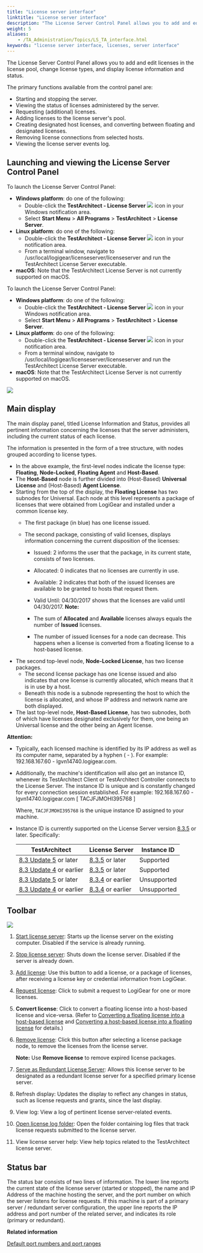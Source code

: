 ```yaml
--- 
title: "License server interface"
linktitle: "License server interface"
description: "The License Server Control Panel allows you to add and edit licenses in the license pool, change license types, and display license information and status."
weight: 5
aliases: 
    - /TA_Administration/Topics/LS_TA_interface.html
keywords: "license server interface, licenses, server interface"
---
```


The License Server Control Panel allows you to add and edit licenses in the license pool, change license types, and display license information and status.

The primary functions available from the control panel are:

-   Starting and stopping the server.
-   Viewing the status of licenses administered by the server.
-   Requesting \(additional\) licenses.
-   Adding licenses to the license server's pool.
-   Creating designated host licenses, and converting between floating and designated licenses.
-   Removing license connections from selected hosts.
-   Viewing the license server events log.

## Launching and viewing the License Server Control Panel

To launch the License Server Control Panel:

-   **Windows platform**: do one of the following:
    -   Double-click the **TestArchitect - License Server** ![](/images/TA_Administration/Images/LS_icon.png) icon in your Windows notification area.
    -   Select **Start Menu** \> **All Programs** \> **TestArchitect** \> **License Server**.
-   **Linux platform**: do one of the following:
    -   Double-click the **TestArchitect - License Server** ![](/images/TA_Administration/Images/LS_icon.png) icon in your notification area.
    -   From a terminal window, navigate to /usr/local/logigear/licenseserver/licenseserver and run the TestArchitect License Server executable.
-   **macOS**: Note that the TestArchitect License Server is not currently supported on macOS.

To launch the License Server Control Panel:

-   **Windows platform**: do one of the following:
    -   Double-click the **TestArchitect - License Server** ![](/images/TA_Administration/Images/LS_icon.png) icon in your Windows notification area.
    -   Select **Start Menu** \> **All Programs** \> **TestArchitect** \> **License Server**.
-   **Linux platform**: do one of the following:
    -   Double-click the **TestArchitect - License Server** ![](/images/TA_Administration/Images/LS_icon.png) icon in your notification area.
    -   From a terminal window, navigate to /usr/local/logigear/licenseserver/licenseserver and run the TestArchitect License Server executable.
-   **macOS**: Note that the TestArchitect License Server is not currently supported on macOS.

![](/images/TA_Administration/Images/licenseserver_7-1.png)

## Main display

The main display panel, titled License Information and Status, provides all pertinent information concerning the licenses that the server administers, including the current status of each license.

The information is presented in the form of a tree structure, with nodes grouped according to license types.

-   In the above example, the first-level nodes indicate the license type: **Floating**, **Node-Locked**, **Floating Agent** and **Host-Based**.
-   The **Host-Based** node is further divided into \(Host-Based\) **Universal License** and \(Host-Based\) **Agent License**.
-   Starting from the top of the display, the **Floating License** has two subnodes for Universal. Each node at this level represents a package of licenses that were obtained from LogiGear and installed under a common license key.
    -   The first package \(in blue\) has one license issued.
    -   The second package, consisting of valid licenses, displays information concerning the current disposition of the licenses:

        -   Issued: 2 informs the user that the package, in its current state, consists of two licenses.
        -   Allocated: 0 indicates that no licenses are currently in use.
        -   Available: 2 indicates that both of the issued licenses are available to be granted to hosts that request them.
        -   Valid Until: 04/30/2017 shows that the licenses are valid until 04/30/2017.
        **Note:**

        -   The sum of **Allocated** and **Available** licenses always equals the number of **Issued** licenses.
        -   The number of issued licenses for a node can decrease. This happens when a license is converted from a floating license to a host-based license.
-   The second top-level node, **Node-Locked License**, has two license packages.
    -   The second license package has one license issued and also indicates that one license is currently allocated, which means that it is in use by a host.
    -   Beneath this node is a subnode representing the host to which the license is allocated, and whose IP address and network name are both displayed.
-   The last top-level node, **Host-Based License**, has two subnodes, both of which have licenses designated exclusively for them, one being an Universal license and the other being an Agent license.

**Attention:**

-   Typically, each licensed machine is identified by its IP address as well as its computer name, separated by a hyphen \( - \). For example: 192.168.167.60 - lgvn14740.logigear.com.
-   Additionally, the machine's identification will also get an instance ID, whenever its TestArchitect Client or TestArchitect Controller connects to the License Server. The instance ID is unique and is constantly changed for every connection session established. For example: 192.168.167.60 - lgvn14740.logigear.com \[ TACJFJMOHI395768 \]

    Where, `TACJFJMOHI395768` is the unique instance ID assigned to your machine.

-   Instance ID is currently supported on the License Server version [8.3.5](/TA_ReleaseNotes/DITA_source/Whats_New_LS_8.3.5.html) or later. Specifically:

    |TestArchitect|License Server|Instance ID|
    |-------------|--------------|-----------|
    |[8.3 Update 5](/TA_ReleaseNotes/DITA_source/Whats_New_8.3_update_5.html) or later|[8.3.5](/TA_ReleaseNotes/DITA_source/Whats_New_LS_8.3.5.html) or later|Supported|
    |[8.3 Update 4](/TA_ReleaseNotes/DITA_source/Whats_New_8.3_update_4.html) or earlier|[8.3.5](/TA_ReleaseNotes/DITA_source/Whats_New_LS_8.3.5.html) or later|Supported|
    |[8.3 Update 5](/TA_ReleaseNotes/DITA_source/Whats_New_8.3_update_5.html) or later|[8.3.4](/TA_ReleaseNotes/DITA_source/Whats_New_LS_8.3.4.html) or earlier|Unsupported|
    |[8.3 Update 4](/TA_ReleaseNotes/DITA_source/Whats_New_8.3_update_4.html) or earlier|[8.3.4](/TA_ReleaseNotes/DITA_source/Whats_New_LS_8.3.4.html) or earlier|Unsupported|


## Toolbar

![](/images/TA_Administration/Images/licenseserver_8_1.png)

1.  [Start license server](/TA_Administration/Topics/LS_TA_managing_start_stop.html): Starts up the license server on the existing computer. Disabled if the service is already running.
2.  [Stop license server](/TA_Administration/Topics/LS_TA_managing_start_stop.html): Shuts down the license server. Disabled if the server is already down.
3.  [Add license](/TA_Administration/Topics/LS_TA_adding_new_license.html): Use this button to add a license, or a package of licenses, after receiving a license key or credential information from LogiGear.
4.  [Request license](/TA_Administration/Topics/LS_TA_requesting_key.html): Click to submit a request to LogiGear for one or more licenses.
5.  **Convert license**: Click to convert a floating license into a host-based license and vice-versa. \(Refer to [Converting a floating license into a host-based license](/TA_Administration/Topics/LS_TA_converting_floating_to_host_based.html) and [Converting a host-based license into a floating license](/TA_Administration/Topics/LS_TA_converting_host_based_to_floating.html) for details.\)
6.  [Remove license](/TA_Administration/Topics/LS_TA_revoking.html): Click this button after selecting a license package node, to remove the licenses from the license server.

    **Note:** Use **Remove license** to remove expired license packages.

7.  [Serve as Redundant License Server](/TA_Administration/Topics/LS_TA_managing_creating_redundant_license.html): Allows this license server to be designated as a redundant license server for a specified primary license server.
8.  Refresh display: Updates the display to reflect any changes in status, such as license requests and grants, since the last display.
9.  View log: View a log of pertinent license server-related events.
10. [Open license log folder](/TA_Administration/Topics/adm_License_server_log_file.html): Open the folder containing log files that track license requests submitted to the license server.
11. View license server help: View help topics related to the TestArchitect license server.

## Status bar

The status bar consists of two lines of information. The lower line reports the current state of the license server \(started or stopped\), the name and IP Address of the machine hosting the server, and the port number on which the server listens for license requests. If this machine is part of a primary server / redundant server configuration, the upper line reports the IP address and port number of the related server, and indicates its role \(primary or redundant\).




**Related information**  


[Default port numbers and port ranges](/TA_Administration/Topics/adm_port_number_port_ranges.html)

